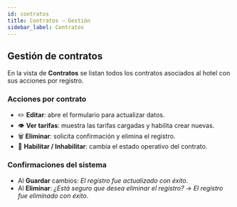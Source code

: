 ```yaml
---
id: contratos
title: Contratos — Gestión
sidebar_label: Contratos
---
```


## Gestión de contratos

En la vista de **Contratos** se listan todos los contratos asociados al hotel con sus acciones por registro.

### Acciones por contrato
- ✏️ **Editar**: abre el formulario para actualizar datos.  
- 👁️ **Ver tarifas**: muestra las tarifas cargadas y habilita crear nuevas.  
- 🗑️ **Eliminar**: solicita confirmación y elimina el registro.  
- 🔁 **Habilitar / Inhabilitar**: cambia el estado operativo del contrato.

### Confirmaciones del sistema
- Al **Guardar** cambios: *El registro fue actualizado con éxito*.  
- Al **Eliminar**: *¿Está seguro que desea eliminar el registro?* → *El registro fue eliminado con éxito*.

<!-- ![Listado de Contratos](/img/hoteles/contratos/listado.png) -->
